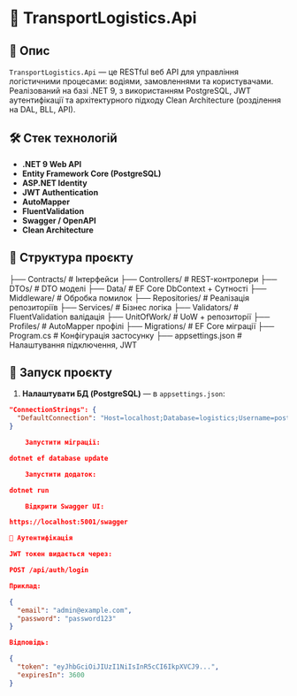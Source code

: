 # 🚚 TransportLogistics.Api

## 📌 Опис

`TransportLogistics.Api` — це RESTful веб API для управління логістичними процесами: водіями, замовленнями та користувачами. Реалізований на базі .NET 9, з використанням PostgreSQL, JWT аутентифікації та архітектурного підходу Clean Architecture (розділення на DAL, BLL, API).

## 🛠 Стек технологій

- **.NET 9 Web API**
- **Entity Framework Core (PostgreSQL)**
- **ASP.NET Identity**
- **JWT Authentication**
- **AutoMapper**
- **FluentValidation**
- **Swagger / OpenAPI**
- **Clean Architecture**

## 📁 Структура проєкту

├── Contracts/ # Інтерфейси
├── Controllers/ # REST-контролери
├── DTOs/ # DTO моделі
├── Data/ # EF Core DbContext + Сутності
├── Middleware/ # Обробка помилок
├── Repositories/ # Реалізація репозиторіїв
├── Services/ # Бізнес логіка
├── Validators/ # FluentValidation валідація
├── UnitOfWork/ # UoW + репозиторії
├── Profiles/ # AutoMapper профілі
├── Migrations/ # EF Core міграції
├── Program.cs # Конфігурація застосунку
├── appsettings.json # Налаштування підключення, JWT


## 🚀 Запуск проєкту

1. **Налаштувати БД (PostgreSQL)** — в `appsettings.json`:
```json
"ConnectionStrings": {
  "DefaultConnection": "Host=localhost;Database=logistics;Username=postgres;Password=yourpassword"
}

    Запустити міграції:

dotnet ef database update

    Запустити додаток:

dotnet run

    Відкрити Swagger UI:

https://localhost:5001/swagger

🔐 Аутентифікація

JWT токен видається через:

POST /api/auth/login

Приклад:

{
  "email": "admin@example.com",
  "password": "password123"
}

Відповідь:

{
  "token": "eyJhbGciOiJIUzI1NiIsInR5cCI6IkpXVCJ9...",
  "expiresIn": 3600
}
